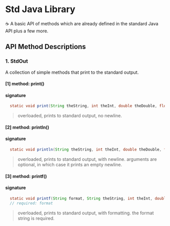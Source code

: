 # Std Java Library
☕ A basic API of methods which are already defined in the standard Java API plus a few more.

## API Method Descriptions
### 1. StdOut
A collection of simple methods that print to the standard output.  

#### [1] method: print()
#### signature  
 ```java 
   static void print(String theString, int theInt, double theDouble, float theFloat)
 ```

<blockquote>
  overloaded, prints to standard output, no newline.   
</blockquote>

#### [2] method: println()
#### signature  
 ```java 
   static void println(String theString, int theInt, double theDouble, float theFloat)
 ```   

<blockquote>
  overloaded, prints to standard output, with newline. arguments are optional, in which case it prints an empty newline.
</blockquote>

#### [3] method: printf()
#### signature  
 ```java 
   static void printf(String format, String theString, int theInt, double theDouble, float theFloat)
   // required: format
 ```   

<blockquote>
  overloaded, prints to standard output, with formatting. the format string is required.
</blockquote>
